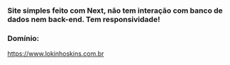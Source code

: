 ### Site simples feito com Next, não tem interação com banco de dados nem back-end. Tem responsividade!
### Domínio: 
https://www.lokinhoskins.com.br
